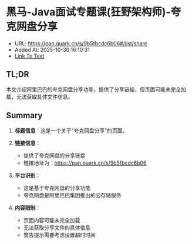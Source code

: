 # 黑马-Java面试专题课(狂野架构师)-夸克网盘分享
- URL: https://pan.quark.cn/s/9b5fbcdc6b06#/list/share
- Added At: 2025-10-30 16:10:31
- [Link To Text](2025-10-30-黑马-java面试专题课(狂野架构师)-夸克网盘分享_raw.md)

## TL;DR
本文介绍阿里巴巴的夸克网盘分享功能，提供了分享链接，但页面可能未完全加载，无法获取具体文件信息。

## Summary
1. **标题信息**：这是一个关于"夸克网盘分享"的页面。

2. **链接信息**：
   - 提供了夸克网盘的分享链接
   - 链接地址为：https://pan.quark.cn/s/9b5fbcdc6b06

3. **平台识别**：
   - 这是基于夸克网盘的分享功能
   - 夸克网盘是阿里巴巴集团推出的云存储服务

4. **内容限制**：
   - 页面内容可能未完全加载
   - 无法获取分享文件的具体信息
   - 警告提示需要考虑设置超时时间
